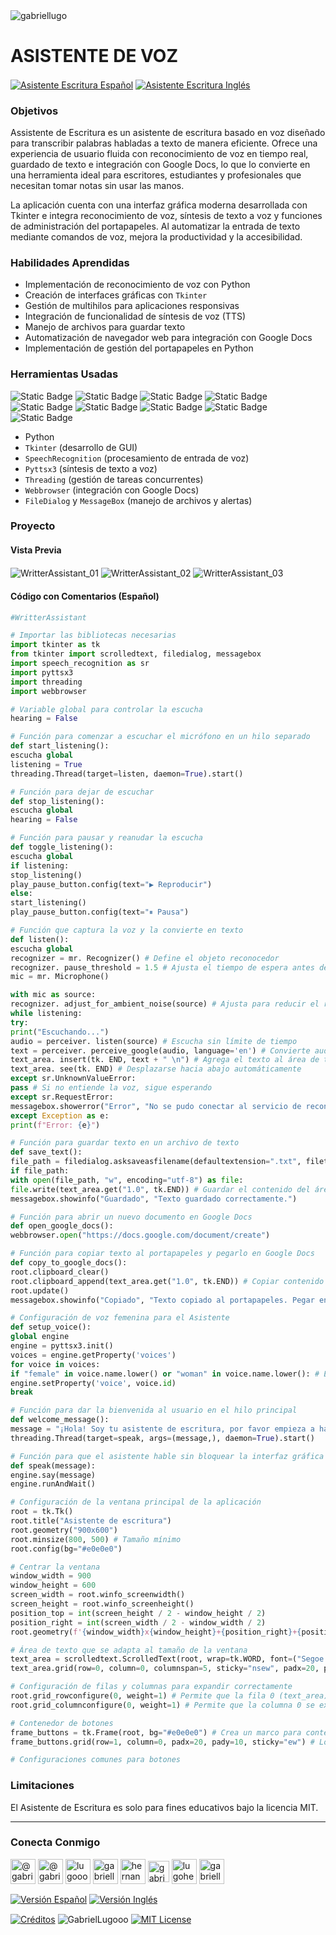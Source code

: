 <img align="center" src="https://media.licdn.com/dms/image/v2/D4D16AQGUNxQ7NSC05A/profile-displaybackgroundimage-shrink_350_1400/profile-displaybackgroundimage-shrink_350_1400/0/1738695150340?e=1744243200&v=beta&t=oXX-ixT9bR3dJcYCLv4KBs5wjKFoeP0524kFGHQMYmQ" alt="gabriellugo" />

# ASISTENTE DE VOZ

<a href="https://github.com/GabrielLugooo/Writter-Assistant/blob/main/README%20Spanish.md" target="_blank" rel="noreferrer noopener"> <img align="center" src="https://img.shields.io/badge/Asistente%20Escritura%20Español-000000" alt="Asistente Escritura Español" /></a>
<a href="https://github.com/GabrielLugooo/Writter-Assistant" target="_blank" rel="noreferrer noopener"> <img align="center" src="https://img.shields.io/badge/Asistente%20Escritura%20Inglés-green" alt="Asistente Escritura Inglés" /></a>

### Objetivos

Assistente de Escritura es un asistente de escritura basado en voz diseñado para transcribir palabras habladas a texto de manera eficiente. Ofrece una experiencia de usuario fluida con reconocimiento de voz en tiempo real, guardado de texto e integración con Google Docs, lo que lo convierte en una herramienta ideal para escritores, estudiantes y profesionales que necesitan tomar notas sin usar las manos.

La aplicación cuenta con una interfaz gráfica moderna desarrollada con Tkinter e integra reconocimiento de voz, síntesis de texto a voz y funciones de administración del portapapeles. Al automatizar la entrada de texto mediante comandos de voz, mejora la productividad y la accesibilidad.

### Habilidades Aprendidas

- Implementación de reconocimiento de voz con Python
- Creación de interfaces gráficas con `Tkinter`
- Gestión de multihilos para aplicaciones responsivas
- Integración de funcionalidad de síntesis de voz (TTS)
- Manejo de archivos para guardar texto
- Automatización de navegador web para integración con Google Docs
- Implementación de gestión del portapapeles en Python

### Herramientas Usadas

![Static Badge](https://img.shields.io/badge/Python-000000?logo=python&logoSize=auto)
![Static Badge](https://img.shields.io/badge/-000000?logo=tkinter&logoSize=auto)
![Static Badge](https://img.shields.io/badge/-000000?logo=googletranslate&logoSize=auto)
![Static Badge](https://img.shields.io/badge/-000000?logo=pyttsx3&logoSize=auto)
![Static Badge](https://img.shields.io/badge/-000000?logo=threading&logoSize=auto)
![Static Badge](https://img.shields.io/badge/-000000?logo=webbrowser&logoSize=auto)
![Static Badge](https://img.shields.io/badge/-000000?logo=filedialog&logoSize=auto)
![Static Badge](https://img.shields.io/badge/-000000?logo=googledocs&logoSize=auto)
![Static Badge](https://img.shields.io/badge/-000000?logo=mesagebox&logoSize=auto)

- Python
- `Tkinter` (desarrollo de GUI)
- `SpeechRecognition` (procesamiento de entrada de voz)
- `Pyttsx3` (síntesis de texto a voz)
- `Threading` (gestión de tareas concurrentes)
- `Webbrowser` (integración con Google Docs)
- `FileDialog` y `MessageBox` (manejo de archivos y alertas)

### Proyecto

#### Vista Previa

<img align="center" src="https://i.imgur.com/HJdRkEd.jpeg" alt="WritterAssistant_01" />
<img align="center" src="https://i.imgur.com/cNq3MCB.jpeg" alt="WritterAssistant_02" />
<img align="center" src="https://i.imgur.com/xuizL4G.jpeg" alt="WritterAssistant_03" />

#### Código con Comentarios (Español)

```python
#WritterAssistant

# Importar las bibliotecas necesarias
import tkinter as tk
from tkinter import scrolledtext, filedialog, messagebox
import speech_recognition as sr
import pyttsx3
import threading
import webbrowser

# Variable global para controlar la escucha
hearing = False

# Función para comenzar a escuchar el micrófono en un hilo separado
def start_listening():
escucha global
listening = True
threading.Thread(target=listen, daemon=True).start()

# Función para dejar de escuchar
def stop_listening():
escucha global
hearing = False

# Función para pausar y reanudar la escucha
def toggle_listening():
escucha global
if listening:
stop_listening()
play_pause_button.config(text="▶ Reproducir")
else:
start_listening()
play_pause_button.config(text="⏸ Pausa")

# Función que captura la voz y la convierte en texto
def listen():
escucha global
recognizer = mr. Recognizer() # Define el objeto reconocedor
recognizer. pause_threshold = 1.5 # Ajusta el tiempo de espera antes de procesar la voz
mic = mr. Microphone()

with mic as source:
recognizer. adjust_for_ambient_noise(source) # Ajusta para reducir el ruido ambiental
while listening:
try:
print("Escuchando...")
audio = perceiver. listen(source) # Escucha sin límite de tiempo
text = perceiver. perceive_google(audio, language='en') # Convierte audio en texto
text_area. insert(tk. END, text + " \n") # Agrega el texto al área de texto
text_area. see(tk. END) # Desplazarse hacia abajo automáticamente
except sr.UnknownValueError:
pass # Si no entiende la voz, sigue esperando
except sr.RequestError:
messagebox.showerror("Error", "No se pudo conectar al servicio de reconocimiento de voz.")
except Exception as e:
print(f"Error: {e}")

# Función para guardar texto en un archivo de texto
def save_text():
file_path = filedialog.asksaveasfilename(defaultextension=".txt", filetypes=[("Archivos de texto", "*.txt")])
if file_path:
with open(file_path, "w", encoding="utf-8") as file:
file.write(text_area.get("1.0", tk.END)) # Guardar el contenido del área de texto
messagebox.showinfo("Guardado", "Texto guardado correctamente.")

# Función para abrir un nuevo documento en Google Docs
def open_google_docs():
webbrowser.open("https://docs.google.com/document/create")

# Función para copiar texto al portapapeles y pegarlo en Google Docs
def copy_to_google_docs():
root.clipboard_clear()
root.clipboard_append(text_area.get("1.0", tk.END)) # Copiar contenido al portapapeles
root.update()
messagebox.showinfo("Copiado", "Texto copiado al portapapeles. Pegar en Google Docs.")

# Configuración de voz femenina para el Asistente
def setup_voice():
global engine
engine = pyttsx3.init()
voices = engine.getProperty('voices')
for voice in voices:
if "female" in voice.name.lower() or "woman" in voice.name.lower(): # Encontrar una voz femenina
engine.setProperty('voice', voice.id)
break

# Función para dar la bienvenida al usuario en el hilo principal
def welcome_message():
message = "¡Hola! Soy tu asistente de escritura, por favor empieza a hablar y tomaré notas de todo, para que puedas usarlo después."
threading.Thread(target=speak, args=(message,), daemon=True).start()

# Función para que el asistente hable sin bloquear la interfaz gráfica
def speak(message):
engine.say(message)
engine.runAndWait()

# Configuración de la ventana principal de la aplicación
root = tk.Tk()
root.title("Asistente de escritura")
root.geometry("900x600")
root.minsize(800, 500) # Tamaño mínimo
root.config(bg="#e0e0e0")

# Centrar la ventana
window_width = 900
window_height = 600
screen_width = root.winfo_screenwidth()
screen_height = root.winfo_screenheight()
position_top = int(screen_height / 2 - window_height / 2)
position_right = int(screen_width / 2 - window_width / 2)
root.geometry(f'{window_width}x{window_height}+{position_right}+{position_top}')

# Área de texto que se adapta al tamaño de la ventana
text_area = scrolledtext.ScrolledText(root, wrap=tk.WORD, font=("Segoe UI", 12), bg="#f9f9fe", fg="#000000", bd=0, relief="solid", highlightthickness=2)
text_area.grid(row=0, column=0, columnspan=5, sticky="nsew", padx=20, pady=20)

# Configuración de filas y columnas para expandir correctamente
root.grid_rowconfigure(0, weight=1) # Permite que la fila 0 (text_area) se expanda
root.grid_columnconfigure(0, weight=1) # Permite que la columna 0 se expanda

# Contenedor de botones
frame_buttons = tk.Frame(root, bg="#e0e0e0") # Crea un marco para contener los botones
frame_buttons.grid(row=1, column=0, padx=20, pady=10, sticky="ew") # Lo coloca en una nueva fila

# Configuraciones comunes para botones
```

### Limitaciones

El Asistente de Escritura es solo para fines educativos bajo la licencia MIT.

---

<h3 align="left">Conecta Conmigo</h3>

<p align="left">
<a href="https://www.youtube.com/@gabriellugooo" target="_blank" rel="noreferrer noopener"> <img align="center" src="https://img.icons8.com/?size=50&id=55200&format=png" alt="@gabriellugooo" height="40" width="40" /></a>
<a href="http://www.tiktok.com/@gabriellugooo" target="_blank" rel="noreferrer noopener"> <img align="center" src="https://img.icons8.com/?size=50&id=118638&format=png" alt="@gabriellugooo" height="40" width="40" /></a>
<a href="https://instagram.com/lugooogabriel" target="_blank" rel="noreferrer noopener"> <img align="center" src="https://img.icons8.com/?size=50&id=32309&format=png" alt="lugooogabriel" height="40" width="40" /></a>
<a href="https://twitter.com/gabriellugo__" target="_blank" rel="noreferrer noopener"> <img align="center" src="https://img.icons8.com/?size=50&id=phOKFKYpe00C&format=png" alt="gabriellugo__" height="40" width="40" /></a>
<a href="https://www.linkedin.com/in/hernando-gabriel-lugo" target="_blank" rel="noreferrer noopener"> <img align="center" src="https://img.icons8.com/?size=50&id=8808&format=png" alt="hernando-gabriel-lugo" height="40" width="40" /></a>
<a href="https://github.com/GabrielLugooo" target="_blank" rel="noreferrer noopener"> <img align="center" src="https://img.icons8.com/?size=80&id=AngkmzgE6d3E&format=png" alt="gabriellugooo" height="34" width="34" /></a>
<a href="mailto:lugohernandogabriel@gmail.com"> <img align="center" src="https://img.icons8.com/?size=50&id=38036&format=png" alt="lugohernandogabriel@gmail.com" height="40" width="40" /></a>
<a href="https://linktr.ee/gabriellugooo" target="_blank" rel="noreferrer noopener"> <img align="center" src="https://simpleicons.org/icons/linktree.svg" alt="gabriellugooo" height="40" width="40" /></a>
</p>

<p align="left">
<a href="https://github.com/GabrielLugooo/GabrielLugooo/blob/main/Readme%20Spanish.md" target="_blank" rel="noreferrer noopener"> <img align="center" src="https://img.shields.io/badge/Versión%20Español-000000" alt="Versión Español" /></a>
<a href="https://github.com/GabrielLugooo/GabrielLugooo/blob/main/README.md" target="_blank" rel="noreferrer noopener"> <img align="center" src="https://img.shields.io/badge/Versión%20Inglés-Green" alt="Versión Inglés" /></a>

</p>

<a href="https://linktr.ee/gabriellugooo" target="_blank" rel="noreferrer noopener"> <img align="center" src="https://img.shields.io/badge/Créditos-Gabriel%20Lugo-green" alt="Créditos" /></a>
<img align="center" src="https://komarev.com/ghpvc/?username=GabrielLugoo&label=Vistas%20del%20Perfil&color=green&base=2000" alt="GabrielLugooo" />
<a href="" target="_blank" rel="noreferrer noopener"> <img align="center" src="https://img.shields.io/badge/License-MIT-green" alt="MIT License" /></a>
